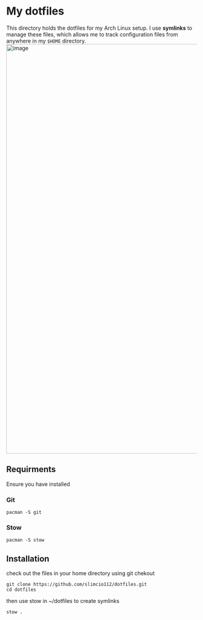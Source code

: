 # My dotfiles

This directory holds the dotfiles for my Arch Linux setup. I use **symlinks** to manage these files, which allows me to track configuration files from anywhere in my ```$HOME``` directory.
<img width="1915" height="1080" alt="image" src="https://github.com/user-attachments/assets/c530b6a3-79bd-4f44-98fd-c3667be1ad8f" />

## Requirments

Ensure you have installed

### Git

```
pacman -S git
```

### Stow

```
pacman -S stow
```

## Installation

check out the files in your home directory using git chekout

```
git clone https://github.com/slimcio112/dotfiles.git
cd dotfiles
```

then use stow in ~/dotfiles to create symlinks

```
stow .
```
